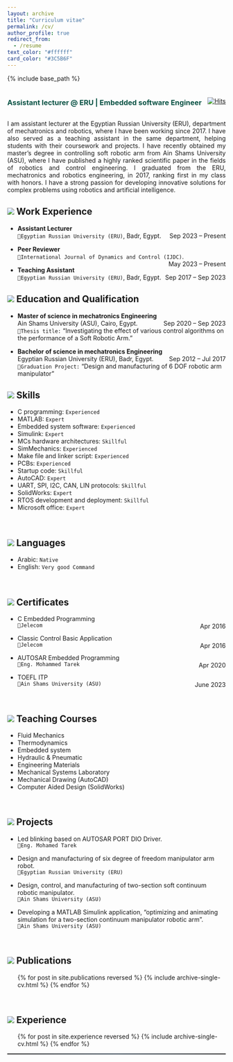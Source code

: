 ```yaml
---
layout: archive
title: "Curriculum vitae"
permalink: /cv/
author_profile: true
redirect_from:
  - /resume
text_color: "#ffffff" 
card_color: "#3C5B6F" 
---
```

<head>
    <link rel="stylesheet" href="../_pages/css/course_style.css">
</head>

{% include base_path %}

<div style="display: flex; justify-content: space-between; align-items: center;">
    <h3 style="text-align: left; color: #0B5345;">Assistant lecturer @ ERU | Embedded software Engineer</h3>
    <a href="https://hits.sh/elsayedaner.github.io/cv/"><img alt="Hits" src="https://hits.sh/elsayedaner.github.io/cv.svg?style=for-the-badge"/></a>
</div>

<p align="justify">
I am assistant lecturer at the Egyptian Russian University (ERU), department of mechatronics and robotics, where I have been working since 2017. I have also served as a teaching assistant in the same department, helping students with their coursework and projects. I have recently obtained my master’s degree in controlling soft robotic arm from Ain Shams University (ASU), where I have published a highly ranked scientific paper in the fields of robotics and control engineering. I graduated from the ERU, mechatronics and robotics engineering, in 2017, ranking first in my class with honors. I have a strong passion for developing innovative solutions for complex problems using robotics and artificial intelligence.
</p>

<h2 class="exercises-header" style="--header-start-color: {{ page.card_color }}; --header-text-color: {{ page.text_color }};"><img src="../images/icons/experience.png"> Work Experience</h2>

- **Assistant Lecturer**<br>
  `🔹Egyptian Russian University (ERU)`, Badr, Egypt.
  <span style="float: right;">Sep 2023 – Present</span>

- **Peer Reviewer**<br>
  `🔹International Journal of Dynamics and Control (IJDC)`.
  <span style="float: right;">May 2023 – Present</span>

- **Teaching Assistant**<br>
  `🔹Egyptian Russian University (ERU)`, Badr, Egypt.
  <span style="float: right;">Sep 2017 – Sep 2023</span>
  <br>

<h2 class="exercises-header" style="--header-start-color: {{ page.card_color }}; --header-text-color: {{ page.text_color }};"><img src="../images/icons/education.png"> Education and Qualification</h2>

- **Master of science in mechatronics Engineering**<br>
  Ain Shams University (ASU), Cairo, Egypt.
  <span style="float: right;">Sep 2020 – Sep 2023</span><br>
  `🔹Thesis title:` “Investigating the effect of various control algorithms on the performance of a Soft Robotic Arm.”

- **Bachelor of science in mechatronics Engineering**<br>
  Egyptian Russian University (ERU), Badr, Egypt.
  <span style="float: right;">Sep 2012 – Jul 2017</span><br>
  `🔹Graduation Project:` “Design and manufacturing of 6 DOF robotic arm manipulator”
  <br>

<h2 class="exercises-header" style="--header-start-color: {{ page.card_color }}; --header-text-color: {{ page.text_color }};"><img src="../images/icons/skills.png"> Skills</h2>

- C programming: `Experienced`
- MATLAB: `Expert`
- Embedded system software: `Experienced`
- Simulink: `Expert`
- MCs hardware architectures: `Skillful`
- SimMechanics: `Experienced`
- Make file and linker script: `Experienced`
- PCBs: `Experienced`
- Startup code: `Skillful`
- AutoCAD: `Expert`
- UART, SPI, I2C, CAN, LIN protocols: `Skillful`
- SolidWorks: `Expert`
- RTOS development and deployment: `Skillful`
- Microsoft office: `Expert`
<br>

<h2 class="exercises-header" style="--header-start-color: {{ page.card_color }}; --header-text-color: {{ page.text_color }};"><img src="../images/icons/languages.png"> Languages</h2>

- Arabic: `Native`
- English: `Very good Command`
<br>

<h2 class="exercises-header" style="--header-start-color: {{ page.card_color }}; --header-text-color: {{ page.text_color }};"><img src="../images/icons/certificates.png"> Certificates</h2>

- C Embedded Programming<br>
  `🔹Jelecom`
  <span style="float: right;">Apr 2016</span>

- Classic Control Basic Application<br>
  `🔹Jelecom`
  <span style="float: right;">Apr 2016</span>

- AUTOSAR Embedded Programming<br>
  `🔹Eng. Mohammed Tarek`
  <span style="float: right;">Apr 2020</span>

- TOEFL ITP<br>
  `🔹Ain Shams University (ASU)`
  <span style="float: right;">June 2023</span>
 <br>

<h2 class="exercises-header" style="--header-start-color: {{ page.card_color }}; --header-text-color: {{ page.text_color }};"><img src="../images/icons/courses.png"> Teaching Courses</h2>

- Fluid Mechanics
- Thermodynamics
- Embedded system
- Hydraulic & Pneumatic
- Engineering Materials
- Mechanical Systems Laboratory
- Mechanical Drawing (AutoCAD)
- Computer Aided Design (SolidWorks)
<br>

<h2 class="exercises-header" style="--header-start-color: {{ page.card_color }}; --header-text-color: {{ page.text_color }};"><img src="../images/icons/projects.png"> Projects</h2>

- Led blinking based on AUTOSAR PORT DIO Driver.<br>
  `🔹Eng. Mohamed Tarek`

- Design and manufacturing of six degree of freedom manipulator arm robot.<br>
  `🔹Egyptian Russian University (ERU)`

- Design, control, and manufacturing of two-section soft continuum robotic manipulator.<br>
  `🔹Ain Shams University (ASU)`

- Developing a MATLAB Simulink application, “optimizing and animating simulation for a two-section continuum manipulator robotic arm”.<br>
  `🔹Ain Shams University (ASU)`
<br>

<h2 class="exercises-header" style="--header-start-color: {{ page.card_color }}; --header-text-color: {{ page.text_color }};"><img src="../images/icons/publications.png"> Publications</h2>

<ul>
{% for post in site.publications reversed %}
  {% include archive-single-cv.html %}
{% endfor %}
</ul>
<br>

<h2 class="exercises-header" style="--header-start-color: {{ page.card_color }}; --header-text-color: {{ page.text_color }};"><img src="../images/icons/experience.png"> Experience</h2>

<ul>
{% for post in site.experience reversed %}
  {% include archive-single-cv.html %}
{% endfor %}
</ul>

<hr style="height: 2px; border: none; background-image: linear-gradient(to right, rgba(39, 55, 70, 0), #273746, rgba(39, 55, 70, 0));">

